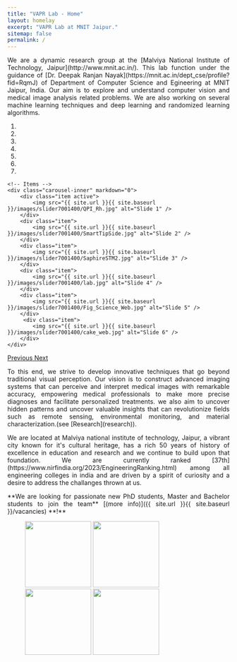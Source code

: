 ```yaml
---
title: "VAPR Lab - Home"
layout: homelay
excerpt: "VAPR Lab at MNIT Jaipur."
sitemap: false
permalink: /
---
```


<p style='text-align: justify;'>We are a dynamic research group at the [Malviya National Institute of Technology, Jaipur](http://www.mnit.ac.in/). This lab function under the guidance of [Dr. Deepak Ranjan Nayak](https://mnit.ac.in/dept_cse/profile?fid=RqmJ) of Department of Computer Science and Egineering at MNIT Jaipur, India. Our aim is to explore and understand computer vision and medical image analysis related problems. We are also working on several machine learning techniques and deep learning and randomized learning algorithms.</p>


<div markdown="0" id="carousel" class="carousel slide" data-ride="carousel" data-interval="4000" data-pause="hover" >
    <!-- Menu -->
    <ol class="carousel-indicators">
        <li data-target="#carousel" data-slide-to="0" class="active"></li>
        <li data-target="#carousel" data-slide-to="1"></li>
        <li data-target="#carousel" data-slide-to="2"></li>
        <li data-target="#carousel" data-slide-to="3"></li>
        <li data-target="#carousel" data-slide-to="4"></li>
        <li data-target="#carousel" data-slide-to="5"></li>
        <li data-target="#carousel" data-slide-to="6"></li>
    </ol>

    <!-- Items -->
    <div class="carousel-inner" markdown="0">
        <div class="item active">
            <img src="{{ site.url }}{{ site.baseurl }}/images/slider7001400/QPI_Rh.jpg" alt="Slide 1" />
        </div>
        <div class="item">
            <img src="{{ site.url }}{{ site.baseurl }}/images/slider7001400/SmartTipSide.jpg" alt="Slide 2" />
        </div>
        <div class="item">
            <img src="{{ site.url }}{{ site.baseurl }}/images/slider7001400/SaphireSTM2.jpg" alt="Slide 3" />
        </div>
        <div class="item">
            <img src="{{ site.url }}{{ site.baseurl }}/images/slider7001400/lab.jpg" alt="Slide 4" />
        </div>
        <div class="item">
            <img src="{{ site.url }}{{ site.baseurl }}/images/slider7001400/Fig_Science_Web.jpg" alt="Slide 5" />
        </div>       
         <div class="item">
            <img src="{{ site.url }}{{ site.baseurl }}/images/slider7001400/cake_web.jpg" alt="Slide 6" />
        </div>
    </div>
  <a class="left carousel-control" href="#carousel" role="button" data-slide="prev">
    <span class="glyphicon glyphicon-chevron-left" aria-hidden="true"></span>
    <span class="sr-only">Previous</span>
  </a>
  <a class="right carousel-control" href="#carousel" role="button" data-slide="next">
    <span class="glyphicon glyphicon-chevron-right" aria-hidden="true"></span>
    <span class="sr-only">Next</span>
  </a>
</div>


<p style='text-align: justify;'>To this end, we strive to develop innovative techniques that go beyond traditional visual perception. Our vision is to construct advanced imaging systems that can perceive and interpret medical images with remarkable accuracy, empowering medical professionals to make more precise diagnoses and facilitate personalized treatments. we also aim to uncover hidden patterns and uncover valuable insights that can revolutionize fields such as remote sensing, environmental monitoring, and material characterization.(see [Research](research)).</p>

<p style='text-align: justify;'>We are located at Malviya national institute of technology, Jaipur, a vibrant city known for it's cultural heritage, has a rich 50 years of history of  excellence in education and research and we continue to build upon that foundation. We are currently ranked [37th](https://www.nirfindia.org/2023/EngineeringRanking.html) among all engineering colleges in india and are driven by a spirit of curiosity and a desire to address the challanges thrown at us.</p>

<p style='text-align: justify;'>**We are  looking for passionate new PhD students, Master and Bachelor students to join the team** [(more info)]({{ site.url }}{{ site.baseurl }}/vacancies) **!**</p>


<figure class="fourth">
  <img src="{{ site.url }}{{ site.baseurl }}/images/logopic/logo_mnit.jpeg" style="width: 150px">
  <img src="{{ site.url }}{{ site.baseurl }}/images/logopic/logo_vapr.png" style="width: 150px">
  <img src="{{ site.url }}{{ site.baseurl }}/images/logopic/logo.jpeg" style="width: 150px">
  <img src="{{ site.url }}{{ site.baseurl }}/images/logopic/logo.jpeg" style="width: 150px">
  
</figure>
